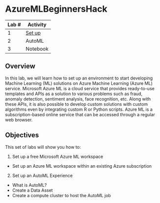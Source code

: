 # AzureMLBeginnersHack

| Lab # | Activity |
| ------------- | ------------- |
| 1  | [Set up](Lab_1.md)|
| 2  | AutoML  |
| 3  | Notebook  |

## Overview
In this lab, we will learn how to set up an environment to start developing Machine Learning (ML) solutions on Azure Machine Learning (Azure ML) service. Microsoft Azure ML is a cloud service that provides ready-to-use templates and APIs as a solution to various problems such as fraud, anomaly detection, sentiment analysis, face recognition, etc. Along with these APIs, it is also possible to develop custom solutions with custom algorithms even by integrating custom R or Python scripts. Azure ML is a subscription-based online service that can be accessed through a regular web browser.

## Objectives
This set of labs will show you how to:

1. Set up a free Microsoft Azure ML workspace
- Set up an Azure ML workspace within an existing Azure subscription
2. Set up an AutoML Experience
- What is AutoML?
- Create a Data Asset
- Create a compute cluster to host the AutoML job

